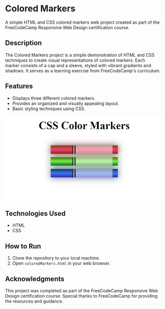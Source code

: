 # Colored Markers

A simple HTML and CSS colored markers web project created as part of the FreeCodeCamp Responsive Web Design certification course.

## Description

The Colored Markers project is a simple demonstration of HTML and CSS techniques to create visual representations of colored markers. Each marker consists of a cap and a sleeve, styled with vibrant gradients and shadows. It serves as a learning exercise from FreeCodeCamp's curriculum.

## Features

- Displays three different colored markers.
- Provides an organized and visually appealing layout.
- Basic styling techniques using CSS.

![Colored Markers Screenshot](coloredMarkers_screenshot.png)

## Technologies Used

- HTML
- CSS

## How to Run

1. Clone the repository to your local machine.
2. Open `coloredMarkers.html` in your web browser.

## Acknowledgments

This project was completed as part of the FreeCodeCamp Responsive Web Design certification course. Special thanks to FreeCodeCamp for providing the resources and guidance.

